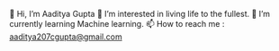 👋 Hi, I’m Aaditya Gupta
👀 I’m interested in living life to the fullest.
🌱 I’m currently learning Machine learning.
📫 How to reach me : aaditya207cgupta@gmail.com

<!---
AADITYA207/AADITYA207 is a ✨ special ✨ repository because its `README.md` (this file) appears on your GitHub profile.
You can click the Preview link to take a look at your changes.
--->

